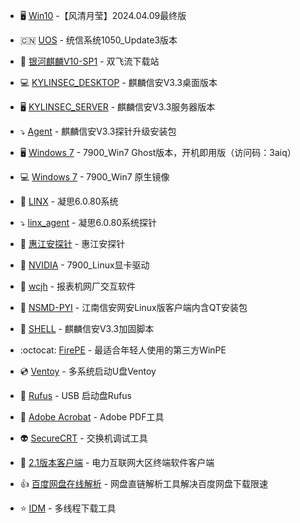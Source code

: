 - 🖥️  [Win10](https://www.123pan.com/s/aV6VVv-wSbHd.html) -【风清月莹】2024.04.09最终版

- :cn: [UOS](https://www.123pan.com/s/aV6VVv-ISbHd.html) - 统信系统1050_Update3版本

- :racehorse: [银河麒麟V10-SP1](https://sx.ygwid.cn:4431/) - 双飞流下载站

- :computer: [KYLINSEC_DESKTOP](https://www.123pan.com/s/aV6VVv-gSbHd.html) - 麒麟信安V3.3桌面版本

- 🖥️ [KYLINSEC_SERVER](https://www.123pan.com/s/aV6VVv-MSbHd.html) - 麒麟信安V3.3服务器版本

- :arrow_heading_down: [Agent](https://pan.baidu.com/s/1bPe_4pIrL9VTo8Lv0BubRQ?pwd=qbvq) - 麒麟信安V3.3探针升级安装包

- 🖥️ [Windows 7](https://cloud.189.cn/web/share?code=faAjQr7jI3Q3) - 7900_Win7 Ghost版本，开机即用版（访问码：3aiq）

- :computer: [Windows 7](https://pan.baidu.com/s/1ArF04mQLcKzlmFhzcdIKzA?pwd=78gb) - 7900_Win7 原生镜像

- :anger: [LINX](https://www.linx-info.com/download/os/6.0.80/linxos-6.0.80-20230727-x86_64-DVD.iso) - 凝思6.0.80系统

- :arrow_heading_down: [linx_agent](https://pan.baidu.com/s/1aScVczXCne4T0bSEx9F9ZQ?pwd=r2rg) - 凝思6.0.80系统探针

- :pushpin: [惠江安探针](https://pan.baidu.com/s/1dCmtUKjh9Sl4Nqors5UAEw?pwd=ycfw) - 惠江安探针

- :eyes: [NVIDIA](https://pan.baidu.com/s/1AMtWB9uaSxl94QWwYTZhqA?pwd=icui) - 7900_Linux显卡驱动

- :floppy_disk: [wcjh](https://pan.baidu.com/s/1PLqZ5Vn47y4L4tzVmHzenw?pwd=tthy) - 报表机网厂交互软件

- :lock_with_ink_pen: [NSMD-PYI](https://pan.baidu.com/s/1jJ8ognFKRjKWfQZ-Nb82Qw?pwd=qi8d) - 江南信安网安Linux版客户端内含QT安装包

- :page_with_curl: [SHELL](https://pan.baidu.com/s/1rhlbfRHWRG0Fyn1Xgqs8NA?pwd=kwun) - 麒麟信安V3.3加固脚本

- :octocat: [FirePE](https://firpe.cn/page-247) - 最适合年轻人使用的第三方WinPE

- :cd: [Ventoy](https://www.ventoy.net/cn/download.html) - 多系统启动U盘Ventoy

- :floppy_disk: [Rufus](http://rufus.ie/zh/) - USB 启动盘Rufus

- :pencil: [Adobe Acrobat](https://pan.baidu.com/s/1v2XHkou5-nfuXUKXlF20Gw?pwd=wwtw) - Adobe PDF工具

- :alien: [SecureCRT](https://pan.baidu.com/s/18rn42LrS_Y7v3Zyl4ihXeQ?pwd=n7uc) - 交换机调试工具

- :floppy_disk: [2.1版本客户端](https://pan.baidu.com/s/165wYFm73sFEAu5pRoWQG2Q?pwd=pt44) - 电力互联网大区终端软件客户端

- :+1: [百度网盘在线解析](https://wangpan.xiaoliu.life/#/index) - 网盘直链解析工具解决百度网盘下载限速

- :star: [IDM](http://ct.mcoo.cc/d/20763854-56559365-bd55fe) - 多线程下载工具

